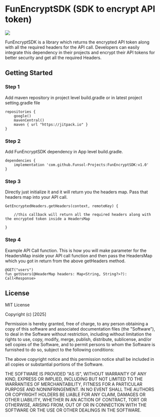 # FunEncryptSDK (SDK to encrypt API token)

[![](https://jitpack.io/v/Funsol-Projects/FunEncryptSDK.svg)](https://jitpack.io/#Funsol-Projects/FunEncryptSDK)

FunEncryptSDK is a library which returns the encrypted API token along with all the required headers for the API call. Developers can easily integrate this dependency in their projects and encrypt their API tokens for better security and get all the required Headers.

## Getting Started

### Step 1

Add maven repository in project level build.gradle or in latest project setting.gradle file

    repositories {
        google()
        mavenCentral()
        maven { url "https://jitpack.io" }
    }
 
### Step 2

Add FunEncryptSDK dependency in App level build.gradle.

    dependencies {
        implementation 'com.github.Funsol-Projects:FunEncryptSDK:v1.0'
    }

### Step 3

Directly just initialize it and it will return you the headers map. Pass that headers map into your API call.

    GetEncryptedHeaders.getHeaders(context, remoteKey) {
    
        //this callback will return all the required headers along with the encrypted token inside a HeadersMap
    
    } 

### Step 4

Example API Call function. This is how you will make parameter for the HeadersMap inside your API call function and then pass the HeadersMap which you got in return from the above getHeaders method.

    @GET("users")
    fun getUsers(@HeaderMap headers: Map<String, String?>?): Call<Response>

## License

MIT License

Copyright (c) [2025]

Permission is hereby granted, free of charge, to any person obtaining a copy of this software and associated documentation files (the "Software"), to deal in the Software without restriction, including without limitation the rights to use, copy, modify, merge, publish, distribute, sublicense, and/or sell copies of the Software, and to permit persons to whom the Software is furnished to do so, subject to the following conditions:

The above copyright notice and this permission notice shall be included in all copies or substantial portions of the Software.

THE SOFTWARE IS PROVIDED "AS IS", WITHOUT WARRANTY OF ANY KIND, EXPRESS OR IMPLIED, INCLUDING BUT NOT LIMITED TO THE WARRANTIES OF MERCHANTABILITY, FITNESS FOR A PARTICULAR PURPOSE AND NONINFRINGEMENT. IN NO EVENT SHALL THE AUTHORS OR COPYRIGHT HOLDERS BE LIABLE FOR ANY CLAIM, DAMAGES OR OTHER LIABILITY, WHETHER IN AN ACTION OF CONTRACT, TORT OR OTHERWISE, ARISING FROM, OUT OF OR IN CONNECTION WITH THE SOFTWARE OR THE USE OR OTHER DEALINGS IN THE SOFTWARE.


